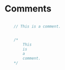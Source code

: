 # Comments

~~~Dart

    // This is a comment.

~~~

~~~Dart

    /*
        This
        is
        a
        comment.
    */

~~~
